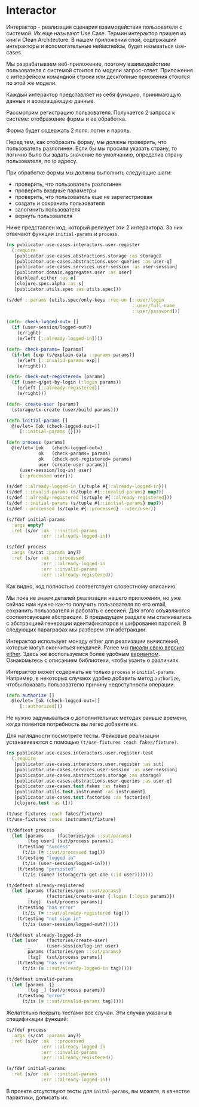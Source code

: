 # Interactor

Интерактор - реализация сценария взаимодействия пользователя с системой.
Их еще называют Use Case. Термин интерактор пришел из книги Clean Architecture.
В нашем приложении слой, содержащий интеракторы и вспомогательные неймспейсы,
будет называться use-cases.

Мы разрабатываем веб-приложение, поэтому взаимодействие пользователя с системой
стоится по модели запрос-ответ. Приложения с интерфейсом командной строки или десктопные приожения
стоются по этой же модели.

Каждый интерактор представляет из себя функцию, принимающую данные и возвращающую данные.

Рассмотрим регистрацию пользователя. Получается 2 запроса к системе:
отображение формы и ее обработка.

Форма будет содержать 2 поля: логин и пароль.

Перед тем, как отобразить форму, мы должны проверить, что пользователь разлогинен.
Если бы мы просили указать страну, то логично было бы задать значение по умолчанию,
определив страну пользователя, по ip адресу.

При обработке формы мы должны выполнить следующие шаги:

+ проверить, что пользователь разлогинен
+ проверить входные параметры
+ проверить, что пользователь еще не зарегистриован
+ создать и сохранить пользователя
+ залогинить пользователя
+ вернуть пользователя

Ниже представлен код, который релизует эти 2 интерактора.
За них отвечают функции `initial-params` и `process`.

```clojure
(ns publicator.use-cases.interactors.user.register
  (:require
   [publicator.use-cases.abstractions.storage :as storage]
   [publicator.use-cases.abstractions.user-queries :as user-q]
   [publicator.use-cases.services.user-session :as user-session]
   [publicator.domain.aggregates.user :as user]
   [darkleaf.either :as e]
   [clojure.spec.alpha :as s]
   [publicator.utils.spec :as utils.spec]))

(s/def ::params (utils.spec/only-keys :req-un [::user/login
                                               ::user/full-name
                                               ::user/password]))

(defn- check-logged-out= []
  (if (user-session/logged-out?)
    (e/right)
    (e/left [::already-logged-in])))

(defn- check-params= [params]
  (if-let [exp (s/explain-data ::params params)]
    (e/left [::invalid-params exp])
    (e/right)))

(defn- check-not-registered= [params]
  (if (user-q/get-by-login (:login params))
    (e/left [::already-registered])
    (e/right)))

(defn- create-user [params]
  (storage/tx-create (user/build params)))

(defn initial-params []
  @(e/let= [ok (check-logged-out=)]
     [::initial-params {}]))

(defn process [params]
  @(e/let= [ok   (check-logged-out=)
            ok   (check-params= params)
            ok   (check-not-registered= params)
            user (create-user params)]
     (user-session/log-in! user)
     [::processed user]))

(s/def ::already-logged-in (s/tuple #{::already-logged-in}))
(s/def ::invalid-params (s/tuple #{::invalid-params} map?))
(s/def ::already-registered (s/tuple #{::already-registered}))
(s/def ::initial-params (s/tuple #{::initial-params} map?))
(s/def ::processed (s/tuple #{::processed} ::user/user))

(s/fdef initial-params
  :args empty?
  :ret (s/or :ok  ::initial-params
             :err ::already-logged-in))

(s/fdef process
  :args (s/cat :params any?)
  :ret (s/or :ok  ::processed
             :err ::already-logged-in
             :err ::invalid-params
             :err ::already-registered))

```

Как видно, код полностью соответствует словестному описанию.

Мы пока не знаем деталей реализации нашего приложения, но уже сейчас нам нужно как-то
получить пользователя по его email, сохранить пользователя и работать с сессией.
Для этого объявляются соответсвующие абстракции.
В предыдущем разделе мы сталкивались с абстракцией генерации идентификаторов и шифрования паролей.
В следующих параграфах мы разберем эти абстракции.

Интерактор использует монаду either для реализации вычислений, которые могут окончиться неудачей.
Ранее мы [писали свою версию either](1-clojure/6-practice.md).
Здесь же воспользуемся более удобным [вариантом](https://github.com/darkleaf/either).
Ознакомьтесь с описанием библиотеки, чтобы узанть о различиях.

Интерактор может содержать не только `process` и `initial-params`.
Например, в некоторых случаюх удобно добавить метод `authorize`,
чтобы показать пользователю причину недоступности операции.

```clojure
(defn authorize []
  @(e/let= [ok (check-logged-out=)]
     [::authorized]))
```

Не нужно задумываться о дополнительных методах раньше времени, когда появится потребность
вы легко добавите их.

Для наглядности посмотрите тесты. Фейковые реализации устанавиваются с помощью
`(t/use-fixtures :each fakes/fixture)`.

```clojure
(ns publicator.use-cases.interactors.user.register-test
  (:require
   [publicator.use-cases.interactors.user.register :as sut]
   [publicator.use-cases.services.user-session :as user-session]
   [publicator.use-cases.abstractions.storage :as storage]
   [publicator.use-cases.abstractions.user-queries :as user-q]
   [publicator.use-cases.test.fakes :as fakes]
   [publicator.utils.test.instrument :as instrument]
   [publicator.use-cases.test.factories :as factories]
   [clojure.test :as t]))

(t/use-fixtures :each fakes/fixture)
(t/use-fixtures :once instrument/fixture)

(t/deftest process
  (let [params     (factories/gen ::sut/params)
        [tag user] (sut/process params)]
    (t/testing "success"
      (t/is (= ::sut/processed tag)))
    (t/testing "logged in"
      (t/is (user-session/logged-in?)))
    (t/testing "persisted"
      (t/is (some? (storage/tx-get-one (:id user)))))))

(t/deftest already-registered
  (let [params (factories/gen ::sut/params)
        _      (factories/create-user {:login (:login params)})
        [tag]  (sut/process params)]
    (t/testing "has error"
      (t/is (= ::sut/already-registered tag)))
    (t/testing "not sign in"
      (t/is (user-session/logged-out?)))))

(t/deftest already-logged-in
  (let [user   (factories/create-user)
        _      (user-session/log-in! user)
        params (factories/gen ::sut/params)
        [tag]  (sut/process params)]
    (t/testing "has error"
      (t/is (= ::sut/already-logged-in tag)))))

(t/deftest invalid-params
  (let [params  {}
        [tag _] (sut/process params)]
    (t/testing "error"
      (t/is (= ::sut/invalid-params tag)))))
```

Желательно покрыть тестами все случаи. Эти случаи указаны в спецификации функций:

```clojure
(s/fdef process
  :args (s/cat :params any?)
  :ret (s/or :ok  ::processed
             :err ::already-logged-in
             :err ::invalid-params
             :err ::already-registered))

(s/fdef initial-params
  :ret (s/or :ok  ::initial-params
             :err ::already-logged-in))
```

В проекте отсутствуют тесты для `inital-params`, вы можете, в качестве парактики, дописать их.
